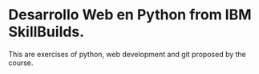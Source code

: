 # Desarrollo Web en Python from IBM SkillBuilds.

This are exercises of python, web development and git proposed by the course.
